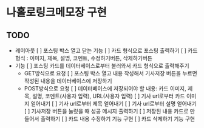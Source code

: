 # 나홀로링크메모장 구현
## TODO 
* 레이아웃
[ ] 포스팅 박스 열고 닫는 기능 
[ ] 카드 형식으로 포스팅 출력하기
  [ ] 카드 형식 : 이미지, 제목, 설명, 코멘트, 수정하기버튼, 삭제하기버튼
* 기능 
[ ] 포스팅 카드를 데이터베이스로부터 불러와서 카드 형식으로 출력해주기 
  - GET방식으로 요청 
[ ] 포스팅 박스 열고 내용 작성해서 기사저장 버튼을 누르면 작성된 내용을 데이터베이스에 저장하기 
  - POST방식으로 요청 
  [ ] 데이터베이스에 저장되어야 할 내용: 카드 이미지, 제목, 설명, 코멘트(사용자 입력), URL(사용자 입력)
    [ ] 기사 url로부터 카드 이미지 얻어내기 
    [ ] 기사 url로부터 제목 얻어내기 
    [ ] 기사 url로부터 설명 얻어내기 
  [ ] 기사저장 버튼을 눌렀을 때 성공 메시지 출력하기 
  [ ] 저장된 내용 카드로 만들어서 출력하기 
[ ] 카드 내용 수정하기 기능 구현 
[ ] 카드 삭제하기 기능 구현 
  
